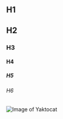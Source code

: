 ## H1

## H2

### H3

#### H4

##### H5

###### H6

![Image of Yaktocat](https://octodex.github.com/images/yaktocat.png)

